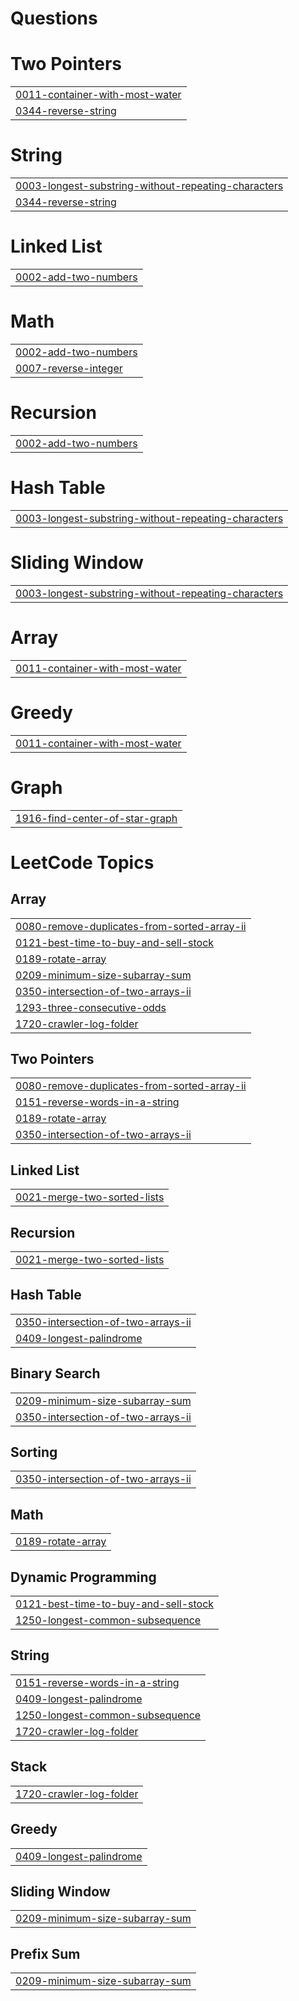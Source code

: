 # Questions


# Two Pointers
|  |
| ------- |
| [0011-container-with-most-water](https://github.com/AshrafAlii/Questions/tree/master/0011-container-with-most-water) |
| [0344-reverse-string](https://github.com/AshrafAlii/Questions/tree/master/0344-reverse-string) |
# String
|  |
| ------- |
| [0003-longest-substring-without-repeating-characters](https://github.com/AshrafAlii/Questions/tree/master/0003-longest-substring-without-repeating-characters) |
| [0344-reverse-string](https://github.com/AshrafAlii/Questions/tree/master/0344-reverse-string) |
# Linked List
|  |
| ------- |
| [0002-add-two-numbers](https://github.com/AshrafAlii/Questions/tree/master/0002-add-two-numbers) |
# Math
|  |
| ------- |
| [0002-add-two-numbers](https://github.com/AshrafAlii/Questions/tree/master/0002-add-two-numbers) |
| [0007-reverse-integer](https://github.com/AshrafAlii/Questions/tree/master/0007-reverse-integer) |
# Recursion
|  |
| ------- |
| [0002-add-two-numbers](https://github.com/AshrafAlii/Questions/tree/master/0002-add-two-numbers) |
# Hash Table
|  |
| ------- |
| [0003-longest-substring-without-repeating-characters](https://github.com/AshrafAlii/Questions/tree/master/0003-longest-substring-without-repeating-characters) |
# Sliding Window
|  |
| ------- |
| [0003-longest-substring-without-repeating-characters](https://github.com/AshrafAlii/Questions/tree/master/0003-longest-substring-without-repeating-characters) |
# Array
|  |
| ------- |
| [0011-container-with-most-water](https://github.com/AshrafAlii/Questions/tree/master/0011-container-with-most-water) |
# Greedy
|  |
| ------- |
| [0011-container-with-most-water](https://github.com/AshrafAlii/Questions/tree/master/0011-container-with-most-water) |
# Graph
|  |
| ------- |
| [1916-find-center-of-star-graph](https://github.com/AshrafAlii/Questions/tree/master/1916-find-center-of-star-graph) |
<!---LeetCode Topics Start-->
# LeetCode Topics
## Array
|  |
| ------- |
| [0080-remove-duplicates-from-sorted-array-ii](https://github.com/AshrafAlii/Questions/tree/master/0080-remove-duplicates-from-sorted-array-ii) |
| [0121-best-time-to-buy-and-sell-stock](https://github.com/AshrafAlii/Questions/tree/master/0121-best-time-to-buy-and-sell-stock) |
| [0189-rotate-array](https://github.com/AshrafAlii/Questions/tree/master/0189-rotate-array) |
| [0209-minimum-size-subarray-sum](https://github.com/AshrafAlii/Questions/tree/master/0209-minimum-size-subarray-sum) |
| [0350-intersection-of-two-arrays-ii](https://github.com/AshrafAlii/Questions/tree/master/0350-intersection-of-two-arrays-ii) |
| [1293-three-consecutive-odds](https://github.com/AshrafAlii/Questions/tree/master/1293-three-consecutive-odds) |
| [1720-crawler-log-folder](https://github.com/AshrafAlii/Questions/tree/master/1720-crawler-log-folder) |
## Two Pointers
|  |
| ------- |
| [0080-remove-duplicates-from-sorted-array-ii](https://github.com/AshrafAlii/Questions/tree/master/0080-remove-duplicates-from-sorted-array-ii) |
| [0151-reverse-words-in-a-string](https://github.com/AshrafAlii/Questions/tree/master/0151-reverse-words-in-a-string) |
| [0189-rotate-array](https://github.com/AshrafAlii/Questions/tree/master/0189-rotate-array) |
| [0350-intersection-of-two-arrays-ii](https://github.com/AshrafAlii/Questions/tree/master/0350-intersection-of-two-arrays-ii) |
## Linked List
|  |
| ------- |
| [0021-merge-two-sorted-lists](https://github.com/AshrafAlii/Questions/tree/master/0021-merge-two-sorted-lists) |
## Recursion
|  |
| ------- |
| [0021-merge-two-sorted-lists](https://github.com/AshrafAlii/Questions/tree/master/0021-merge-two-sorted-lists) |
## Hash Table
|  |
| ------- |
| [0350-intersection-of-two-arrays-ii](https://github.com/AshrafAlii/Questions/tree/master/0350-intersection-of-two-arrays-ii) |
| [0409-longest-palindrome](https://github.com/AshrafAlii/Questions/tree/master/0409-longest-palindrome) |
## Binary Search
|  |
| ------- |
| [0209-minimum-size-subarray-sum](https://github.com/AshrafAlii/Questions/tree/master/0209-minimum-size-subarray-sum) |
| [0350-intersection-of-two-arrays-ii](https://github.com/AshrafAlii/Questions/tree/master/0350-intersection-of-two-arrays-ii) |
## Sorting
|  |
| ------- |
| [0350-intersection-of-two-arrays-ii](https://github.com/AshrafAlii/Questions/tree/master/0350-intersection-of-two-arrays-ii) |
## Math
|  |
| ------- |
| [0189-rotate-array](https://github.com/AshrafAlii/Questions/tree/master/0189-rotate-array) |
## Dynamic Programming
|  |
| ------- |
| [0121-best-time-to-buy-and-sell-stock](https://github.com/AshrafAlii/Questions/tree/master/0121-best-time-to-buy-and-sell-stock) |
| [1250-longest-common-subsequence](https://github.com/AshrafAlii/Questions/tree/master/1250-longest-common-subsequence) |
## String
|  |
| ------- |
| [0151-reverse-words-in-a-string](https://github.com/AshrafAlii/Questions/tree/master/0151-reverse-words-in-a-string) |
| [0409-longest-palindrome](https://github.com/AshrafAlii/Questions/tree/master/0409-longest-palindrome) |
| [1250-longest-common-subsequence](https://github.com/AshrafAlii/Questions/tree/master/1250-longest-common-subsequence) |
| [1720-crawler-log-folder](https://github.com/AshrafAlii/Questions/tree/master/1720-crawler-log-folder) |
## Stack
|  |
| ------- |
| [1720-crawler-log-folder](https://github.com/AshrafAlii/Questions/tree/master/1720-crawler-log-folder) |
## Greedy
|  |
| ------- |
| [0409-longest-palindrome](https://github.com/AshrafAlii/Questions/tree/master/0409-longest-palindrome) |
## Sliding Window
|  |
| ------- |
| [0209-minimum-size-subarray-sum](https://github.com/AshrafAlii/Questions/tree/master/0209-minimum-size-subarray-sum) |
## Prefix Sum
|  |
| ------- |
| [0209-minimum-size-subarray-sum](https://github.com/AshrafAlii/Questions/tree/master/0209-minimum-size-subarray-sum) |
<!---LeetCode Topics End-->